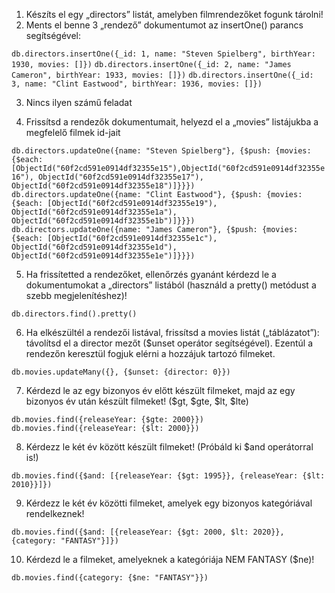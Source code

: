 1. Készíts el egy „directors” listát, amelyben filmrendezőket fogunk tárolni!
2. Ments el benne 3 „rendező” dokumentumot az insertOne() parancs segítségével:

`db.directors.insertOne({_id: 1, name: "Steven Spielberg", birthYear: 1930, movies: []})`
`db.directors.insertOne({_id: 2, name: "James Cameron", birthYear: 1933, movies: []})`
`db.directors.insertOne({_id: 3, name: "Clint Eastwood", birthYear: 1936, movies: []})`

3. Nincs ilyen számű feladat

4. Frissítsd a rendezők dokumentumait, helyezd el a „movies” listájukba a megfelelő filmek id-jait

`db.directors.updateOne({name: "Steven Spielberg"}, {$push: {movies: {$each: [ObjectId("60f2cd591e0914df32355e15"),ObjectId("60f2cd591e0914df32355e16"), ObjectId("60f2cd591e0914df32355e17"), ObjectId("60f2cd591e0914df32355e18")]}}})`
`db.directors.updateOne({name: "Clint Eastwood"}, {$push: {movies: {$each: [ObjectId("60f2cd591e0914df32355e19"), ObjectId("60f2cd591e0914df32355e1a"), ObjectId("60f2cd591e0914df32355e1b")]}}})`
`db.directors.updateOne({name: "James Cameron"}, {$push: {movies: {$each: [ObjectId("60f2cd591e0914df32355e1c"), ObjectId("60f2cd591e0914df32355e1d"), ObjectId("60f2cd591e0914df32355e1e")]}}})`

5. Ha frissítetted a rendezőket, ellenőrzés gyanánt kérdezd le a dokumentumokat a „directors” listából (használd a pretty() metódust a szebb megjelenítéshez)!

`db.directors.find().pretty()`

6. Ha elkészültél a rendezői listával, frissítsd a movies listát („táblázatot”): távolítsd el a director mezőt ($unset operátor segítségével). Ezentúl a rendezőn keresztül fogjuk elérni a hozzájuk tartozó filmeket.

`db.movies.updateMany({}, {$unset: {director: 0}})`

7. Kérdezd le az egy bizonyos év előtt készült filmeket, majd az egy bizonyos év után készült filmeket! ($gt, $gte, $lt, $lte)

`db.movies.find({releaseYear: {$gte: 2000}})`
`db.movies.find({releaseYear: {$lt: 2000}})`

8. Kérdezz le két év között készült filmeket! (Próbáld ki $and operátorral is!)

`db.movies.find({$and: [{releaseYear: {$gt: 1995}}, {releaseYear: {$lt: 2010}}]})`

9. Kérdezz le két év közötti filmeket, amelyek egy bizonyos kategóriával rendelkeznek!

`db.movies.find({$and: [{releaseYear: {$gt: 2000, $lt: 2020}}, {category: "FANTASY"}]})`

10. Kérdezd le a filmeket, amelyeknek a kategóriája NEM FANTASY ($ne)!

`db.movies.find({category: {$ne: "FANTASY"}})`